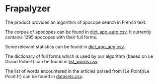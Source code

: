 # Frapalyzer

The product provides an algorithm of apocope search in French text. 

The corpus of apocopes can be found in [dict_apo_auto.csv](/data/dict_apo_auto.csv). It currently contains 1295 apocopes with their full forms. 

Some relevant statistics can be found in [dict_apo_aug.csv](/data/dict_apo_aug.csv).

The dictionary of full forms which is used by our algorithm (based on Le Grand Robert) can be found in [list_words.csv](/data/list_words.csv).

The list of words encountered in the articles parsed from [Le Point](Le Point.fr) can be found in [datasets.csv](/data/datasets.csv).
